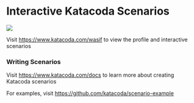 # Interactive Katacoda Scenarios

[![](http://shields.katacoda.com/katacoda/wasif/count.svg)](https://www.katacoda.com/wasif "Get your profile on Katacoda.com")

Visit https://www.katacoda.com/wasif to view the profile and interactive scenarios

### Writing Scenarios
Visit https://www.katacoda.com/docs to learn more about creating Katacoda scenarios

For examples, visit https://github.com/katacoda/scenario-example
